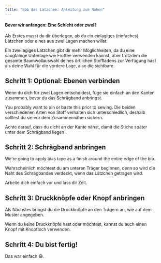 ```yaml
---
title: "Bob das Lätzchen: Anleitung zum Nähen"
---
```


<Note>

#### Bevor wir anfangen: Eine Schicht oder zwei?

Als Erstes musst du dir überlegen, ob du ein einlagiges (einfaches) Lätzchen
oder eines aus zwei Lagen machen willst.

Ein zweilagiges Lätzchen gibt dir mehr Möglichkeiten, da du eine saugfähige Unterlage wie
Frottee verwenden kannst, aber trotzdem die gesamte Baumwollauswahl deines örtlichen Stoffladens zur Verfügung hast
als deine Wahl für die vordere Lage, also die sichtbare.

</Note>

## Schritt 1: Optional: Ebenen verbinden

Wenn du dich für zwei Lagen entscheidest, füge sie einfach an den Kanten zusammen, bevor du das Schrägband anbringst.

You probably want to pin or baste this prior to sewing. Die beiden verschiedenen Arten von Stoff verhalten sich unterschiedlich, deshalb solltest du sie vor dem Zusammennähen sichern.

Achte darauf, dass du dicht an der Kante nähst, damit die Stiche später unter dem Schrägband liegen .

## Schritt 2: Schrägband anbringen

We're going to apply bias tape as a finish around the entire edge of the bib.

Wahrscheinlich möchtest du am unteren Träger beginnen, denn so wird die Naht des Schrägbandes verdeckt, wenn das Lätzchen getragen wird.

Arbeite dich einfach vor und lass dir Zeit.

## Schritt 3: Druckknöpfe oder Knopf anbringen

Als Nächstes bringst du die Druckknöpfe an den Trägern an, wie auf dem Muster angegeben.

Wenn du keine Druckknöpfe hast oder möchtest, kannst du auch einen Knopf mit Knopfloch verwenden.

## Schritt 4: Du bist fertig!

Das war einfach 😃.

